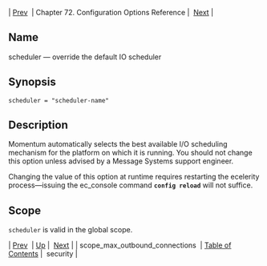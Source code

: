 | [Prev](conf.ref.scope_max_outbound_connections)  | Chapter 72. Configuration Options Reference |  [Next](conf.ref.security) |

<a name="conf.ref.scheduler"></a>
## Name

scheduler — override the default IO scheduler

## Synopsis

`scheduler = "scheduler-name"`

<a name="idp26439168"></a>
## Description

Momentum automatically selects the best available I/O scheduling mechanism for the platform on which it is running. You should not change this option unless advised by a Message Systems support engineer.

Changing the value of this option at runtime requires restarting the ecelerity process—issuing the ec_console command **`config reload`**         will not suffice.

<a name="idp26442208"></a>
## Scope

`scheduler` is valid in the global scope.

| [Prev](conf.ref.scope_max_outbound_connections)  | [Up](config.options.ref) |  [Next](conf.ref.security) |
| scope_max_outbound_connections  | [Table of Contents](index) |  security |

